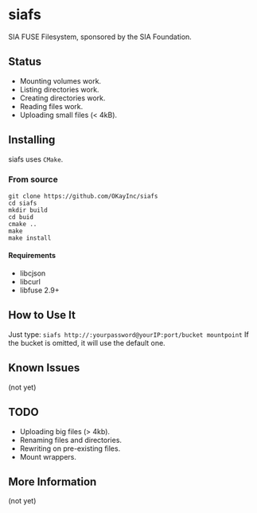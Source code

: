 # siafs
SIA FUSE Filesystem, sponsored by the SIA Foundation.

## Status
* Mounting volumes work.
* Listing directories work.
* Creating directories work.
* Reading files work.
* Uploading small files (< 4kB).

## Installing
siafs uses `CMake`.

### From source

    git clone https://github.com/OKayInc/siafs
    cd siafs
    mkdir build
    cd buid
    cmake ..
    make
    make install

#### Requirements
* libcjson
* libcurl
* libfuse 2.9+

## How to Use It
Just type:
`siafs http://:yourpassword@yourIP:port/bucket mountpoint`
If the bucket is omitted, it will use the default one.

## Known Issues
(not yet)

## TODO
* Uploading big files (> 4kb).
* Renaming files and directories.
* Rewriting on pre-existing files.
* Mount wrappers.

## More Information
(not yet)

